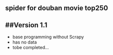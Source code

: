 
## spider for douban movie top250

##Version 1.1
---
* base programming without Scrapy
* has no data
* tobe completed...


